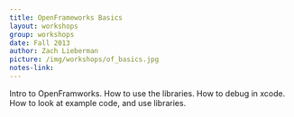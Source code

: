 ```yaml
---
title: OpenFrameworks Basics
layout: workshops
group: workshops
date: Fall 2013
author: Zach Lieberman
picture: /img/workshops/of_basics.jpg
notes-link:
---
```

Intro to OpenFramworks. How to use the libraries. How to debug in xcode. How to look at example code, and use libraries.